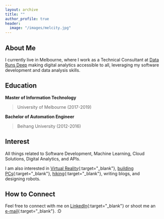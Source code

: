 ```yaml
---
layout: archive
title: ""
author_profile: true
header:
  image: "/images/melcity.jpg"
---
```


About Me
--------
I currently live in Melbourne, where I work as a Technical Consultant at [Data Runs Deep](https://datarunsdeep.com.au/) making digital analytics accessible to all, leveraging my software development and data analysis skills. 

Education
----------------------

**Master of Information Technology**   

>University of Melbourne (2017-2019)

**Bachelor of Automation Engineer**

>Beihang University (2012-2016)

Interest
----------------

All things related to Software Development, Machine Learning, Cloud Solutions, Digital Analytics, and APIs. 

I am also interested in [Virtual Reality](https://youtu.be/XDZK9TErmBA){:target="_blank"}, [building PCs](https://youtu.be/pK-xWLQXf1k){:target="_blank"}, [hiking](https://youtu.be/kbAjOw4U8qQ){:target="_blank"}, writing blogs, and designing robots.

How to Connect
--------------
Feel free to connect with me on [LinkedIn](https://www.linkedin.com/in/ivan-bu/){:target="_blank"} or shoot me an [e-mail](mailto:IvanBuAU@gmail.com){:target="_blank"}. :D